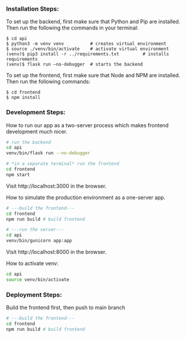 ### Installation Steps:

To set up the backend, first make sure that Python and Pip are installed. Then run the following the commands in your terminal:

```
$ cd api
$ python3 -m venv venv          # creates virtual environment
$ source ./venv/bin/activate    # activate virtual environment
(venv)$ pip3 install -r ../requirements.txt         # installs requirements
(venv)$ flask run —no-debugger  # starts the backend
```

To set up the frontend, first make sure that Node and NPM are installed. Then run the following commands:

```
$ cd frontend
$ npm install
```

### Development Steps:

How to run our app as a two-server process which makes frontend development much nicer.

```bash
# run the backend
cd api
venv/bin/flask run --no-debugger

# *in a separate terminal* run the frontend
cd frontend
npm start
```

Visit http://localhost:3000 in the browser.

How to simulate the production environment as a one-server app.

```bash
# ---build the frontend---
cd frontend
npm run build # build frontend

# ---run the server---
cd api
venv/bin/gunicorn app:app
```

Visit http://localhost:8000 in the browser.

How to activate venv:

```bash
cd api
source venv/bin/activate
```

### Deployment Steps:

Build the frontend first, then push to main branch

```bash
# ---build the frontend---
cd frontend
npm run build # build frontend
```
